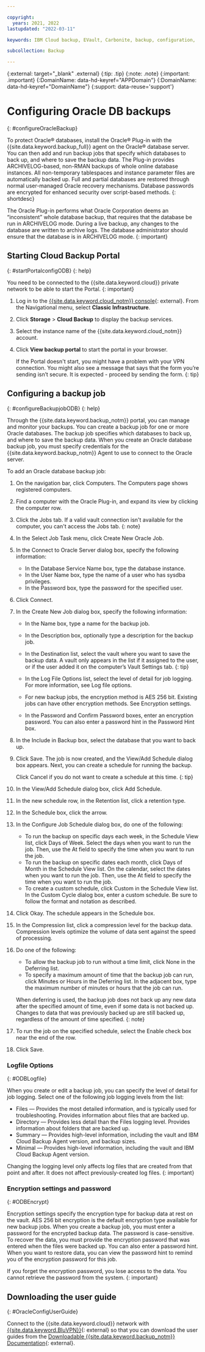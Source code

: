 ```yaml
---

copyright:
  years: 2021, 2022
lastupdated: "2022-03-11"

keywords: IBM Cloud backup, EVault, Carbonite, backup, configuration,

subcollection: Backup

---
```

{:external: target="_blank" .external}
{:tip: .tip}
{:note: .note}
{:important: .important}
{:DomainName: data-hd-keyref="APPDomain"}
{:DomainName: data-hd-keyref="DomainName"}
{:support: data-reuse='support'}

# Configuring Oracle DB backups
{: #configureOracleBackup}

To protect Oracle&reg; databases, install the Oracle&reg; Plug-in with the {{site.data.keyword.backup_full}} agent on the Oracle&reg; database server. You can then add and run backup jobs that specify which databases to back up, and where to save the backup data. The Plug-in provides ARCHIVELOG-based, non-RMAN backups of whole online database instances. All non-temporary tablespaces and instance parameter files are automatically backed up. Full and partial databases are restored through normal user-managed Oracle recovery mechanisms. Database passwords are encrypted for enhanced security over script-based methods.
{: shortdesc}

The Oracle Plug-in performs what Oracle Corporation deems an “inconsistent” whole database backup, that requires that the database be run in ARCHIVELOG mode. During a live backup, any changes to the database are written to archive logs. The database administrator should ensure that the database is in ARCHIVELOG mode.
{: important}

## Starting Cloud Backup Portal
{: #startPortalconfigODB}
{: help}

You need to be connected to the {{site.data.keyword.cloud}} private network to be able to start the Portal.
{: important}

1. Log in to the [{{site.data.keyword.cloud_notm}} console](https://{DomainName}){: external}. From the Navigational menu, select **Classic Infrastructure**.
2. Click **Storage** > **Cloud Backup** to display the backup services.
3. Select the instance name of the {{site.data.keyword.cloud_notm}} account.
4. Click **View backup portal** to start the portal in your browser.

   If the Portal doesn't start, you might have a problem with your VPN connection. You might also see a message that says that the form you’re sending isn’t secure. It is expected - proceed by sending the form.
   {: tip}

## Configuring a backup job
{: #configureBackupjobODB}
{: help}

Through the {{site.data.keyword.backup_notm}} portal, you can manage and monitor your backups. You can create a backup job for one or more Oracle databases. The backup job specifies which databases to back up, and where to save the backup data. When you create an Oracle database backup job, you must specify credentials for the {{site.data.keyword.backup_notm}} Agent to use to connect to the Oracle server.

To add an Oracle database backup job:
1. On the navigation bar, click Computers. The Computers page shows registered computers.
2. Find a computer with the Oracle Plug-in, and expand its view by clicking the computer row.
3. Click the Jobs tab.
   If a valid vault connection isn't available for the computer, you can't access the Jobs tab.
   {: note}

4. In the Select Job Task menu, click Create New Oracle Job.
5. In the Connect to Oracle Server dialog box, specify the following information:
   - In the Database Service Name box, type the database instance.
   - In the User Name box, type the name of a user who has sysdba privileges.
   - In the Password box, type the password for the specified user.
6. Click Connect.
7. In the Create New Job dialog box, specify the following information:
   - In the Name box, type a name for the backup job.
   - In the Description box, optionally type a description for the backup job.
   - In the Destination list, select the vault where you want to save the backup data. 
     A vault only appears in the list if it assigned to the user, or if the user added it on the computer’s Vault Settings tab.
     {: tip}

   -  In the Log File Options list, select the level of detail for job logging. For more information, see Log file options.
   - For new backup jobs, the encryption method is AES 256 bit. Existing jobs can have other encryption methods. See Encryption settings.
   - In the Password and Confirm Password boxes, enter an encryption password. You can also enter a password hint in the Password Hint box.
8. In the Include in Backup box, select the database that you want to back up.
9. Click Save. The job is now created, and the View/Add Schedule dialog box appears. Next, you can create a schedule for running the backup. 

   Click Cancel if you do not want to create a schedule at this time.
   {: tip}

10. In the View/Add Schedule dialog box, click Add Schedule.
11. In the new schedule row, in the Retention list, click a retention type.
12. In the Schedule box, click the arrow.
13. In the Configure Job Schedule dialog box, do one of the following:
     - To run the backup on specific days each week, in the Schedule View list, click Days of Week. Select the days when you want to run the job. Then, use the At field to specify the time when you want to run the job.
     -  To run the backup on specific dates each month, click Days of Month in the Schedule View list. On the calendar, select the dates when you want to run the job. Then, use the At field to specify the time when you want to run the job.
     - To create a custom schedule, click Custom in the Schedule View list. In the Custom Cycle dialog box, enter a custom schedule. Be sure to follow the format and notation as described.
14. Click Okay. The schedule appears in the Schedule box.
15. In the Compression list, click a compression level for the backup data. Compression levels optimize the volume of data sent against the speed of processing.
16. Do one of the following:
    - To allow the backup job to run without a time limit, click None in the Deferring list.
    - To specify a maximum amount of time that the backup job can run, click Minutes or Hours in the Deferring list. In the adjacent box, type the maximum number of minutes or hours that the job can run.
    
    When deferring is used, the backup job does not back up any new data after the specified amount of time, even if some data is not backed up. Changes to data that was previously backed up are still backed up, regardless of the amount of time specified.
    {: note}

17. To run the job on the specified schedule, select the Enable check box near the end of the row.
18. Click Save.


### Logfile Options
{: #ODBLogfile}

When you create or edit a backup job, you can specify the level of detail for job logging. Select one of the following job logging levels from the list:
- Files — Provides the most detailed information, and is typically used for troubleshooting. Provides information about files that are backed up.
- Directory — Provides less detail than the Files logging level. Provides information about folders that are backed up.
- Summary — Provides high-level information, including the vault and IBM Cloud Backup Agent version, and backup sizes.
- Minimal — Provides high-level information, including the vault and IBM Cloud Backup Agent version.

Changing the logging level only affects log files that are created from that point and after. It does not affect previously-created log files.
{: important}

### Encryption settings and password
{: #ODBEncrypt}

Encryption settings specify the encryption type for backup data at rest on the vault. AES 256 bit encryption is the default encryption type available for new backup jobs. When you create a backup job, you must enter a password for the encrypted backup data. The password is case-sensitive. To recover the data, you must provide the encryption password that was entered when the files were backed up.
You can also enter a password hint. When you want to restore data, you can view the password hint to remind you of the encryption password for this job.

If you forget the encryption password, you lose access to the data. You cannot retrieve the password from the system.
{: important}

## Downloading the user guide
{: #OracleConfigUserGuide}

Connect to the {{site.data.keyword.cloud}} network with [{{site.data.keyword.BluVPN}}](https://www.ibm.com/cloud/vpn-access){: external} so that you can download the user guides from the [Downloadable {{site.data.keyword.backup_notm}} Documentation](http://downloads.service.softlayer.com/evault/Documentation/){: external}.
